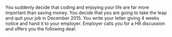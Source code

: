 You suddenly decide that coding and enjoying your life are far more important than saving money.
You decide that you are going to take the leap and quit your job in December 2015.
You write your letter giving 4 weeks notice and hand it to your employer.
Employer calls you for a HR discussion and offers you the following deal: 
